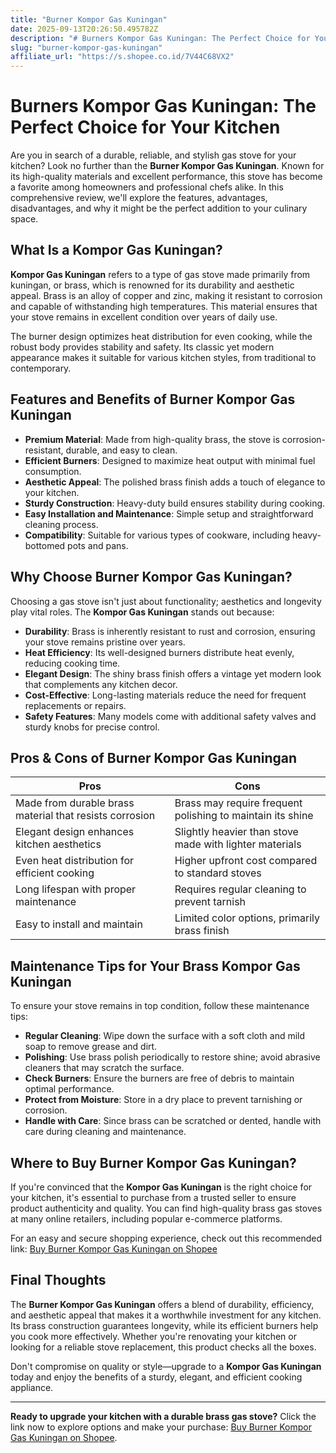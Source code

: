 ```yaml
---
title: "Burner Kompor Gas Kuningan"
date: 2025-09-13T20:26:50.495782Z
description: "# Burners Kompor Gas Kuningan: The Perfect Choice for Your Kitchen..."
slug: "burner-kompor-gas-kuningan"
affiliate_url: "https://s.shopee.co.id/7V44C68VX2"
---
```

# Burners Kompor Gas Kuningan: The Perfect Choice for Your Kitchen

Are you in search of a durable, reliable, and stylish gas stove for your kitchen? Look no further than the **Burner Kompor Gas Kuningan**. Known for its high-quality materials and excellent performance, this stove has become a favorite among homeowners and professional chefs alike. In this comprehensive review, we'll explore the features, advantages, disadvantages, and why it might be the perfect addition to your culinary space.

## What Is a Kompor Gas Kuningan?

**Kompor Gas Kuningan** refers to a type of gas stove made primarily from kuningan, or brass, which is renowned for its durability and aesthetic appeal. Brass is an alloy of copper and zinc, making it resistant to corrosion and capable of withstanding high temperatures. This material ensures that your stove remains in excellent condition over years of daily use.

The burner design optimizes heat distribution for even cooking, while the robust body provides stability and safety. Its classic yet modern appearance makes it suitable for various kitchen styles, from traditional to contemporary.

## Features and Benefits of Burner Kompor Gas Kuningan

- **Premium Material**: Made from high-quality brass, the stove is corrosion-resistant, durable, and easy to clean.
- **Efficient Burners**: Designed to maximize heat output with minimal fuel consumption.
- **Aesthetic Appeal**: The polished brass finish adds a touch of elegance to your kitchen.
- **Sturdy Construction**: Heavy-duty build ensures stability during cooking.
- **Easy Installation and Maintenance**: Simple setup and straightforward cleaning process.
- **Compatibility**: Suitable for various types of cookware, including heavy-bottomed pots and pans.

## Why Choose Burner Kompor Gas Kuningan?

Choosing a gas stove isn't just about functionality; aesthetics and longevity play vital roles. The **Kompor Gas Kuningan** stands out because:

- **Durability**: Brass is inherently resistant to rust and corrosion, ensuring your stove remains pristine over years.
- **Heat Efficiency**: Its well-designed burners distribute heat evenly, reducing cooking time.
- **Elegant Design**: The shiny brass finish offers a vintage yet modern look that complements any kitchen decor.
- **Cost-Effective**: Long-lasting materials reduce the need for frequent replacements or repairs.
- **Safety Features**: Many models come with additional safety valves and sturdy knobs for precise control.

## Pros & Cons of Burner Kompor Gas Kuningan

| **Pros** | **Cons** |
|------------|------------|
| Made from durable brass material that resists corrosion | Brass may require frequent polishing to maintain its shine |
| Elegant design enhances kitchen aesthetics | Slightly heavier than stove made with lighter materials |
| Even heat distribution for efficient cooking | Higher upfront cost compared to standard stoves |
| Long lifespan with proper maintenance | Requires regular cleaning to prevent tarnish |
| Easy to install and maintain | Limited color options, primarily brass finish |

## Maintenance Tips for Your Brass Kompor Gas Kuningan

To ensure your stove remains in top condition, follow these maintenance tips:

- **Regular Cleaning**: Wipe down the surface with a soft cloth and mild soap to remove grease and dirt.
- **Polishing**: Use brass polish periodically to restore shine; avoid abrasive cleaners that may scratch the surface.
- **Check Burners**: Ensure the burners are free of debris to maintain optimal performance.
- **Protect from Moisture**: Store in a dry place to prevent tarnishing or corrosion.
- **Handle with Care**: Since brass can be scratched or dented, handle with care during cleaning and maintenance.

## Where to Buy Burner Kompor Gas Kuningan?

If you're convinced that the **Kompor Gas Kuningan** is the right choice for your kitchen, it's essential to purchase from a trusted seller to ensure product authenticity and quality. You can find high-quality brass gas stoves at many online retailers, including popular e-commerce platforms.

For an easy and secure shopping experience, check out this recommended link: [Buy Burner Kompor Gas Kuningan on Shopee](https://s.shopee.co.id/7V44C68VX2)

## Final Thoughts

The **Burner Kompor Gas Kuningan** offers a blend of durability, efficiency, and aesthetic appeal that makes it a worthwhile investment for any kitchen. Its brass construction guarantees longevity, while its efficient burners help you cook more effectively. Whether you're renovating your kitchen or looking for a reliable stove replacement, this product checks all the boxes.

Don't compromise on quality or style—upgrade to a **Kompor Gas Kuningan** today and enjoy the benefits of a sturdy, elegant, and efficient cooking appliance.

---

**Ready to upgrade your kitchen with a durable brass gas stove?** Click the link now to explore options and make your purchase: [Buy Burner Kompor Gas Kuningan on Shopee](https://s.shopee.co.id/7V44C68VX2).